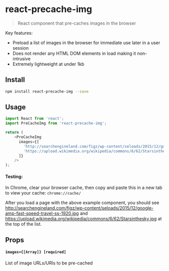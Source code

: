 react-precache-img
================

> React component that pre-caches images in the browser

Key features:

- Preload a list of images in the browser for immediate use later in a user session
- Does not render any HTML DOM elements in load making it non-intrusive
- Extremely lightweight at under 1kb

Install
-------

```bash
npm install react-precache-img --save
```

Usage
-------

```js
import React from 'react';
import PreCacheImg from 'react-precache-img';

return (
    <PreCacheImg
      images={[
        'http://searchengineland.com/figz/wp-content/seloads/2015/12/google-amp-fast-speed-travel-ss-1920.jpg',
        'https://upload.wikimedia.org/wikipedia/commons/6/62/Starsinthesky.jpg'
      ]}
    />
);
```
#### Testing:
In Chrome, clear your browser cache, then copy and paste this in a new tab to view your cache: `chrome://cache/`

After you load a page with the above example component, you should see http://searchengineland.com/figz/wp-content/seloads/2015/12/google-amp-fast-speed-travel-ss-1920.jpg and https://upload.wikimedia.org/wikipedia/commons/6/62/Starsinthesky.jpg at the top of the list.

Props
---
#### `images={[Array]} [required]`

List of image URLs/URIs to be pre-cached
